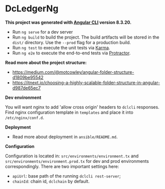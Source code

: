 # DcLedgerNg

__This project was generated with [Angular CLI](https://github.com/angular/angular-cli) version 8.3.20.__

- Run `ng serve` for a dev server
- Run `ng build` to build the project. The build artifacts will be stored in the `dist/` directory. Use the `--prod` flag for a production build.
- Run `ng test` to execute the unit tests via [Karma](https://karma-runner.github.io).
- Run `ng e2e` to execute the end-to-end tests via [Protractor](http://www.protractortest.org/).

__Read more about the project structure:__

- https://medium.com/@motcowley/angular-folder-structure-d1809be95542
- https://itnext.io/choosing-a-highly-scalable-folder-structure-in-angular-d987de65ec7

__Dev environment__

You will want nginx to add 'allow cross origin' headers to `dclcli` responses. Find nginx configuration template in `templates` and place it into `/etc/nginx/conf.d`.

__Deployment__

- Read more about deployment in `ansible/README.md`.

__Configuration__

Configuration is located in: `src/environments/environment.tx` and `src/environments/environment.prod.tx` for dev and prod environments correspondingly.
There are two important settings here:

- `apiUrl`: base path of the running `dclcli rest-server`;
- `chainId`: chain id, `dclchain` by default.
